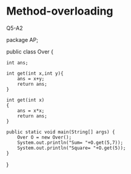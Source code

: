 # Method-overloading
Q5-A2

package AP;

public class Over {

    int ans;
    
    int get(int x,int y){
        ans = x+y;
        return ans;
    }
    
    int get(int x)
    {
    	ans = x*x;
    	return ans;
    }
    
	public static void main(String[] args) {
		Over O = new Over();
		System.out.println("Sum= "+O.get(5,7));
		System.out.println("Square= "+O.get(5));
	}
}

